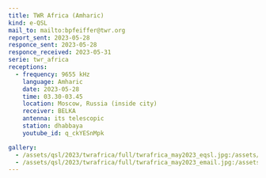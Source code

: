 ```yaml
---
title: TWR Africa (Amharic)
kind: e-QSL
mail_to: mailto:bpfeiffer@twr.org
report_sent: 2023-05-28
responce_sent: 2023-05-28
responce_received: 2023-05-31
serie: twr_africa
receptions:
  - frequency: 9655 kHz
    language: Amharic
    date: 2023-05-28
    time: 03.30-03.45
    location: Moscow, Russia (inside city)
    receiver: BELKA
    antenna: its telescopic
    station: dhabbaya
    youtube_id: q_ckYESnMpk

gallery:
  - /assets/qsl/2023/twrafrica/full/twrafrica_may2023_eqsl.jpg:/assets/qsl/2023/twrafrica/small/twrafrica_may2023_eqsl.jpg
  - /assets/qsl/2023/twrafrica/full/twrafrica_may2023_email.jpg:/assets/qsl/2023/twrafrica/small/twrafrica_may2023_email.jpg
---
```

